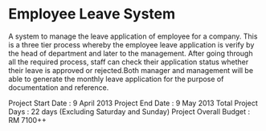 Employee Leave System
===================

A system to manage the leave application of employee for a company. This is a three tier process whereby the employee leave application is verify by the head of department and later to the management. After going through all the required process, staff can check their application status whether their leave is approved or rejected.Both manager and management will be able to generate the monthly leave application for the purpose of documentation and reference. 

Project Start Date : 9 April 2013
Project End Date : 9 May 2013
Total Project Days : 22 days (Excluding Saturday and Sunday)
Project Overall Budget : RM 7100++

